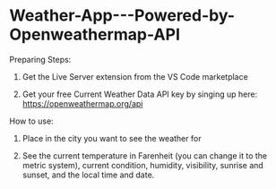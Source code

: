 # Weather-App---Powered-by-Openweathermap-API

Preparing Steps:
1. Get the Live Server extension from the VS Code marketplace

2. Get your free Current Weather Data API key by singing up here: https://openweathermap.org/api

How to use:
1. Place in the city you want to see the weather for

2. See the current temperature in Farenheit (you can change it to the metric system), current condition, humidity, visibility, sunrise and sunset, and the local time and date.
